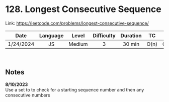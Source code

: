 # 128. Longest Consecutive Sequence

Link: https://leetcode.com/problems/longest-consecutive-sequence/

|   Date    | Language | Level  | Difficulty | Duration |  TC  |  SC  |
| :-------: | :------: | :----: | :--------: | :------: | :--: | :--: |
| 1/24/2024 |    JS    | Medium |     3      |  30 min  | O(n) | O(n) |

<br>

## Notes

**8/10/2023** <br/>
Use a set to to check for a starting sequence number and then any consecutive numbers
